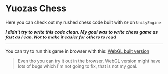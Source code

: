 # Yuozas Chess
Here you can check out my rushed chess code built with `C#` on `UnityEngine`

***I didn't try to write this code clean. My goal was to write chess game as fast as I can. Not to make it easier for others to read***

---
You can try to run this game in browser with this: 
[WebGL built version](https://im-yuzo.itch.io/chess)

> Even tho you can try it out in the browser, WebGL version might have lots of bugs which I'm not going to fix, that is not my goal.
